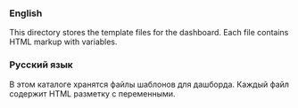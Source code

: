 ### English
This directory stores the template files for the dashboard. Each file contains HTML markup with variables.

### Русский язык
В этом каталоге хранятся файлы шаблонов для дашборда. Каждый файл содержит HTML разметку с переменными. 